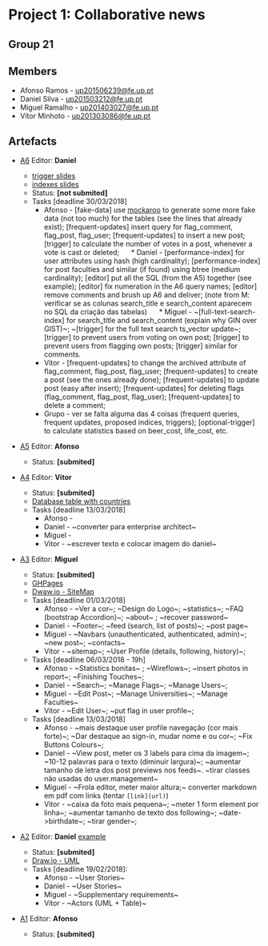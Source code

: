 # Project 1: Collaborative news
## Group 21
## Members
 * Afonso Ramos - up201506239@fe.up.pt
 * Daniel Silva - up201503212@fe.up.pt
 * Miguel Ramalho - up201403027@fe.up.pt
 * Vítor Minhoto - up201303086@fe.up.pt

## Artefacts

 * [A6](https://hackmd.io/JMpTEtGyTYGeBeBYbTGIZA) Editor: **Daniel**
    * [trigger slides](https://web.fe.up.pt/~arestivo/presentation/triggers/)
    * [indexes slides](https://web.fe.up.pt/~arestivo/presentation/indexes/)
    * Status: **[not submited]**
    * Tasks [deadline 30/03/2018]
      * Afonso - [fake-data] use [mockaroo](https://www.mockaroo.com/) to generate some more fake data (not too much) for the tables (see the lines that already exist); [frequent-updates] insert query for flag_comment, flag_post, flag_user; [frequent-updates] to insert a new post; [trigger] to calculate the number of votes in a post, whenever a vote is cast or deleted;
      * Daniel - [performance-index] for user attributes using hash (high cardinality); [performance-index] for post faculties and similar (if found) using btree (medium cardinality); [editor] put all the SQL (from the A5) together (see example); [editor] fix numeration in the A6 query names; [editor] remove comments and brush up A6 and deliver; (note from M: verificar se as colunas search_title e search_content aparecem no SQL da criação das tabelas)
      * Miguel - ~[full-text-search-index] for search_title and search_content (explain why GIN over GIST)~; ~[trigger] for the full text search ts_vector update~; [trigger] to prevent users from voting on own post; [trigger] to prevent users from flagging own posts; [trigger] similar for comments.
      * Vitor - [frequent-updates] to change the archived attribute of flag_comment, flag_post, flag_user; [frequent-updates] to create a post (see the ones already done); [frequent-updates] to update post (easy after insert); [frequent-updates] for deleting flags (flag_comment, flag_post, flag_user); [frequent-updates] to delete a comment; 
      * Grupo - ver se falta alguma das 4 coisas (frequent queries, frequent updates, proposed indices, triggers); [optional-trigger] to calculate statistics based on beer_cost, life_cost, etc.
 

 * [A5](https://hackmd.io/uB1_EPPXQlGHMfLwJFJYMw) Editor: **Afonso**
    * Status: **[submited]**
      
  * [A4](https://hackmd.io/DnNwGsCNQtK48EZJJBi1Pw) Editor: **Vitor**
    * Status: **[submited]**
    * [Database table with countries](https://github.com/raramuridesign/mysql-country-list/blob/master/mysql-country-list.sql)
    * Tasks [deadline 13/03/2018]
      * Afonso -
      * Daniel - ~converter para enterprise architect~
      * Miguel -  
      * Vitor - ~escrever texto e colocar imagem do daniel~
      
  * [A3](https://hackmd.io/CwRgrAHAbATAZhAtAYxgEzo4yIAZF4CGAzIiAJxRyECm5ENuhaQA) Editor: **Miguel**
    * Status: **[submited]**
    * [GHPages](https://msramalho.github.io/lbaw1721/)
    * [Dwaw.io - SiteMap](https://drive.google.com/file/d/1W-SPXbB57z5ZN7S4vmGSInLCbPAg0bjc/view?usp=sharing)
    * Tasks [deadline 01/03/2018]
      * Afonso - ~Ver a cor~; ~Design do Logo~; ~statistics~; ~FAQ (bootstrap Accordion)~; ~about~ ; ~recover password~
      * Daniel - ~Footer~; ~feed (search, list of posts)~; ~post page~
      * Miguel - ~Navbars (unauthenticated, authenticated, admin)~; ~new post~; ~contacts~
      * Vitor - ~sitemap~; ~User Profile (details, following, history)~;
    * Tasks [deadline 06/03/2018 - 19h]
      * Afonso - ~Statistics bonitas~ ; ~Wireflows~; ~insert photos in report~; ~Finishing Touches~; 
      * Daniel - ~Search~; ~Manage Flags~; ~Manage Users~;
      * Miguel - ~Edit Post~; ~Manage Universities~; ~Manage Faculties~
      * Vitor - ~Edit User~; ~put flag in user profile~; 
    * Tasks [deadline 13/03/2018]
      * Afonso - ~mais destaque user profile navegação (cor mais forte)~; ~Dar destaque ao sign-in, mudar nome e ou cor~; ~Fix Buttons Colours~;
      * Daniel - ~View post, meter os 3 labels para cima da imagem~; ~10-12 palavras para o texto (diminuir largura)~; ~aumentar tamanho de letra dos post previews nos feeds~. ~tirar classes não usadas do user.management~
      * Miguel - ~Frola editor, meter maior altura;~ converter markdown em pdf com links (tentar `[link](url)`)
      * Vitor - ~caixa da foto mais pequena~; ~meter 1 form element por linha~; ~aumentar tamanho de texto dos following~; ~date->birthdate~; ~tirar gender~;
      
 * [A2](https://hackmd.io/EwZgHGBmBsCmAmBaaAGaBDRAWLrECMBjAdn0XjC2IE551hQBWQoA) Editor: **Daniel** [example](https://web.fe.up.pt/~jlopes/doku.php/teach/lbaw/medialib/a2)
   * Status: **[submited]**
   * [Draw.io - UML](https://drive.google.com/file/d/1jJV-MGkb27NeJCkNnhLYBqZ4u2EGb1-L/view?usp=sharing)
   * Tasks [deadline 19/02/2018]:
     * Afonso - ~User Stories~
     * Daniel - ~User Stories~
     * Miguel - ~Supplementary requirements~
     * Vitor - ~Actors (UML + Table)~

 * [A1](https://hackmd.io/KwZmCYCNIU3BaAhuAxseAWDAOA7PATlwAZjMBGAE2xEgDNKCnIg=) Editor: **Afonso**
   * Status: **[submited]**
